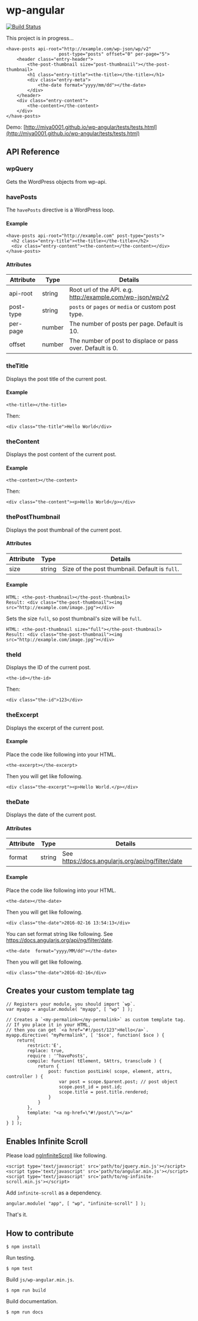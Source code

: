 # wp-angular

[![Build Status](https://travis-ci.org/miya0001/wp-angular.svg?branch=master)](https://travis-ci.org/miya0001/wp-angular)

This project is in progress...

```
<have-posts api-root="http://example.com/wp-json/wp/v2"
					post-type="posts" offset="0" per-page="5">
	<header class="entry-header">
		<the-post-thumbnail size="post-thumbnaiil"></the-post-thumbnail>
		<h1 class="entry-title"><the-title></the-title></h1>
		<div class="entry-meta">
			<the-date format="yyyy/mm/dd"></the-date>
		</div>
	</header>
	<div class="entry-content">
		<the-content></the-content>
	</div>
</have-posts>
```

Demo: [http://miya0001.github.io/wp-angular/tests/tests.html](http://miya0001.github.io/wp-angular/tests/tests.html)

## API Reference


### wpQuery
Gets the WordPress objects from wp-api.

### havePosts
The `havePosts` directive is a WordPress loop.

#### Example

```
<have-posts api-root="http://example.com" post-type="posts">
  <h2 class="entry-title"><the-title></the-title></h2>
  <div class="entry-content"><the-content></the-content></div>
</have-posts>
```

#### Attributes
| Attribute | Type   | Details                                                        |
|-----------|--------|----------------------------------------------------------------|
| api-root  | string | Root url of the API. e.g. http://example.com/wp-json/wp/v2     |
| post-type | string | `posts` or `pages` or `media` or custom post type.             |
| per-page  | number | The number of posts per page. Default is 10.                   |
| offset    | number | The number of post to displace or pass over. Default is 0.     |

### theTitle
Displays the post title of the current post.

#### Example

```
<the-title></the-title>
```
Then:
```
<div class="the-title">Hello World</div>
```

### theContent
Displays the post content of the current post.

#### Example

```
<the-content></the-content>
```
Then:
```
<div class="the-content"><p>Hello World</p></div>
```

### thePostThumbnail
Displays the post thumbnail of the current post.

#### Attributes
| Attribute | Type   | Details                                                        |
|-----------|--------|----------------------------------------------------------------|
| size      | string | Size of the post thumbnail. Default is `full`.                 |

#### Example

```
HTML: <the-post-thumbnail></the-post-thumbnail>
Result: <div class="the-post-thumbnail"><img src="http://example.com/image.jpg"></div>
```

Sets the size `full`, so post thumbnail's size will be `full`.
```
HTML: <the-post-thumbnail size="full"></the-post-thumbnail>
Result: <div class="the-post-thumbnail"><img src="http://example.com/image.jpg"></div>
```

### theId
Displays the ID of the current post.

```
<the-id></the-id>
```
Then:
```
<div class="the-id">123</div>
```

### theExcerpt
Displays the excerpt of the current post.

#### Example
Place the code like following into your HTML.
```
<the-excerpt></the-excerpt>
```
Then you will get like following.
```
<div class="the-excerpt"><p>Hello World.</p></div>
```

### theDate
Displays the date of the current post.

#### Attributes
| Attribute | Type   | Details                                                        |
|-----------|--------|----------------------------------------------------------------|
| format    | string | See https://docs.angularjs.org/api/ng/filter/date              |

#### Example
Place the code like following into your HTML.
```
<the-date></the-date>
```
Then you will get like following.
```
<div class="the-date">2016-02-16 13:54:13</div>
```

You can set format string like following.
See https://docs.angularjs.org/api/ng/filter/date.
```
<the-date  format="yyyy/MM/dd"></the-date>
```
Then you will get like following.
```
<div class="the-date">2016-02-16</div>
```

## Creates your custom template tag

```
// Registers your module, you should import `wp`.
var myapp = angular.module( "myapp", [ "wp" ] );

// Creates a `<my-permalink></my-permalink>` as custom template tag.
// If you place it in your HTML,
// then you can get `<a href="#!/post/123">Hello</a>`.
myapp.directive( "myPermalink", [ '$sce', function( $sce ) {
	return{
		restrict:'E',
		replace: true,
		require : '^havePosts',
		compile: function( tElement, tAttrs, transclude ) {
			return {
				post: function postLink( scope, element, attrs, controller ) {
					var post = scope.$parent.post; // post object
					scope.post_id = post.id;
					scope.title = post.title.rendered;
				}
			}
		},
		template: "<a ng-href=\"#!/post/\"></a>"
	}
} ] );
```

## Enables Infinite Scroll

Please load [ngInfiniteScroll](https://sroze.github.io/ngInfiniteScroll/) like following.

```
<script type='text/javascript' src='path/to/jquery.min.js'></script>
<script type='text/javascript' src='path/to/angular.min.js'></script>
<script type='text/javascript' src='path/to/ng-infinite-scroll.min.js'></script>
```

Add `infinite-scroll` as a dependency.

```
angular.module( "app", [ "wp", "infinite-scroll" ] );
```

That's it.

## How to contribute

```
$ npm install
```

Run testing.

```
$ npm test
```

Build `js/wp-angular.min.js`.

```
$ npm run build
```

Build documentation.

```
$ npm run docs
```


